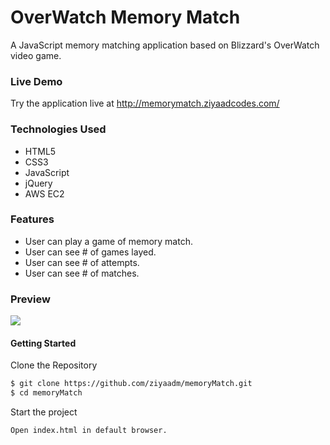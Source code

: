 # OverWatch Memory Match

A JavaScript memory matching application based on Blizzard's OverWatch video game.

### Live Demo
Try the application live at http://memorymatch.ziyaadcodes.com/

### Technologies Used

  - HTML5
  - CSS3
  - JavaScript
  - jQuery
  - AWS EC2

### Features
- User can play a game of memory match.
- User can see # of games layed.
- User can see # of attempts.
- User can see # of matches.

### Preview
![](preview.gif)

#### Getting Started
Clone the Repository
```sh
$ git clone https://github.com/ziyaadm/memoryMatch.git
$ cd memoryMatch
```

Start the project
```sh
Open index.html in default browser.
```

